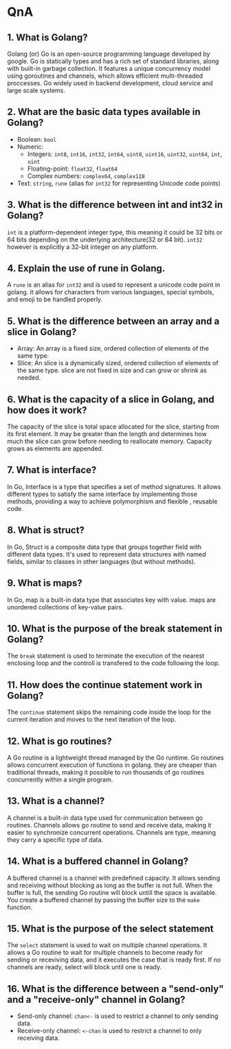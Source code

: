 # QnA

## 1. What is Golang?

Golang (or) Go is an open-source programming language developed by google. Go is statically types and has a rich set of standard libraries, along with built-in garbage collection. It features a unique concurrency model using goroutines and channels, which allows efficient multi-threaded proccesses. Go widely used in backend development, cloud service and large scale systems.

## 2. What are the basic data types available in Golang?

- Boolean: `bool`
- Numeric:
  - Integers: `int8`, `int16`, `int32`, `int64`, `uint8`, `uint16`, `uint32`, `uint64`, `int`, `uint`
  - Floating-point: `float32`, `float64`
  - Complex numbers: `complex64`, `complex128`
- Text: `string`, `rune` (alias for `int32` for representing Unicode code points)

## 3. What is the difference between int and int32 in Golang?

`int` is a platform-dependent integer type, this meaning it could be 32 bits or 64 bits depending on the underlying architecture(32 or 64 bit). `int32` however is explicitly a 32-bit integer on any platform.

## 4. Explain the use of rune in Golang.

A `rune` is an alias for `int32` and is used to represent a unicode code point in golang.
it allows for characters from various languages, special symbols, and emoji to be handled properly.

## 5. What is the difference between an array and a slice in Golang?

- Array: An array is a fixed size, ordered collection of elements of the same type.
- Slice: An slice is a dynamically sized, ordered collection of elements of the same type. slice are not fixed in size and can grow or shrink as needed.

## 6. What is the capacity of a slice in Golang, and how does it work?

The capacity of the slice is total space allocated for the slice, starting from its first element. It may be greater than the length and determines how much the slice can grow before needing to reallocate memory. Capacity grows as elements are appended.

## 7. What is interface?

In Go, Interface is a type that specifies a set of method signatures. It allows different types to satisfy the same interface by implementing those methods, providing a way to achieve polymorphism and flexible , reusable code.

## 8. What is struct?

In Go, Struct is a composite data type that groups together field with different data types. It's used to represent data structures with named fields, similar to classes in other languages (but without methods).

## 9. What is maps?

In Go, map is a built-in data type that associates key with value. maps are unordered collections of key-value pairs.

## 10. What is the purpose of the break statement in Golang?

The `break` statement is used to terminate the execution of the nearest enclosing loop and the controll is transfered to the code following the loop.

## 11. How does the continue statement work in Golang?

The `continue` statement skips the remaining code inside the loop for the current iteration and moves to the next iteration of the loop.

## 12. What is go routines?

A Go routine is a lightweight thread managed by the Go runtime. Go routines allows concurrent execution of functions in golang. they are cheaper than traditional threads, making it possible to run thousands of go routines concurrently within a single program.

## 13. What is a channel?

A channel is a built-in data type used for communication between go routines. Channels allows go routine to send and receive data, making it easier to synchronize concurrent operations. Channels are type, meaning they carry a specific type of data.

## 14. What is a buffered channel in Golang?

A buffered channel is a channel with predefined capacity. It allows sending and receiving without blocking as long as the buffer is not full. When the buffer is full, the sending Go routine will block untill the space is available. You create a buffered channel by passing the buffer size to the `make` function.

## 15. What is the purpose of the select statement

The `select` statement is used to wait on multiple channel operations. It allows a Go routine to wait for multiple channels to become ready for sending or receviving data, and it executes the case that is ready first. If no channels are ready, select will block until one is ready.

## 16. What is the difference between a "send-only" and a "receive-only" channel in Golang?

- Send-only channel: `chan<-` is used to restrict a channel to only sending data.
- Receive-only channel: `<-chan` is used to restrict a channel to only receiving data.
